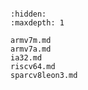 <!-- hal -->

```{include} hal.md
```

```{toctree}
:hidden:
:maxdepth: 1

armv7m.md
armv7a.md
ia32.md
riscv64.md
sparcv8leon3.md
```
